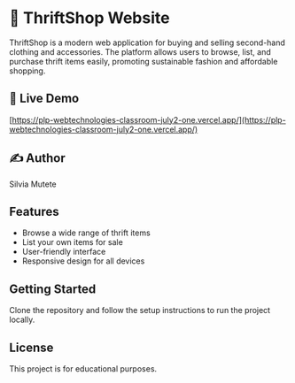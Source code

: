 # 👗 ThriftShop Website

ThriftShop is a modern web application for buying and selling second-hand clothing and accessories. The platform allows users to browse, list, and purchase thrift items easily, promoting sustainable fashion and affordable shopping.

## 🚀 Live Demo

[https://plp-webtechnologies-classroom-july2-one.vercel.app/](https://plp-webtechnologies-classroom-july2-one.vercel.app/)

## ✍️ Author

Silvia Mutete

## Features

- Browse a wide range of thrift items
- List your own items for sale
- User-friendly interface
- Responsive design for all devices

## Getting Started

Clone the repository and follow the setup instructions to run the project locally.

## License

This project is for educational purposes.

